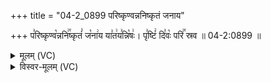 +++
title = "04-2_0899 परिष्कृण्वन्ननिष्कृतं जनाय"

+++
प꣣रिष्कृण्व꣡न्ननि꣢꣯ष्कृतं꣣ ज꣡ना꣢य या꣣त꣢य꣣न्नि꣡षः꣢। पृ꣣ष्टिं꣢ दि꣣वः꣡ परि꣢꣯ स्रव ॥ 04-2:0899 ॥

<details><summary>मूलम् (VC)</summary>

प꣣रिष्कृण्व꣡न्ननि꣢꣯ष्कृतं꣣ ज꣡ना꣢य या꣣त꣢य꣣न्नि꣡षः꣢ । वृ꣣ष्टिं꣢ दि꣣वः꣡ परि꣢꣯ स्रव ॥८९९॥
</details>

<details><summary>विस्वर-मूलम् (VC)</summary>

परिष्कृण्वन्ननिष्कृतं जनाय यातयन्निषः । वृष्टिं दिवः परि स्रव ॥८९९॥
</details>